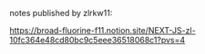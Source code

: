 notes published by zlrkw11:

https://broad-fluorine-f11.notion.site/NEXT-JS-zl-10fc364e48cd80bc9c5eee36518068c1?pvs=4
